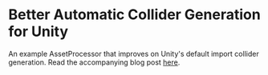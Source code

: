 # Better Automatic Collider Generation for Unity
An example AssetProcessor that improves on Unity's default import collider generation. Read the accompanying blog post [here](https://bronsonzgeb.com/index.php/2021/10/16/low-power-mode-in-unity/).

